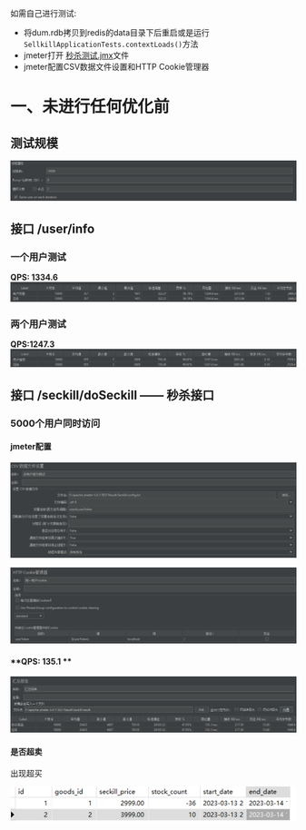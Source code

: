 如需自己进行测试:
- 将dum.rdb拷贝到redis的data目录下后重启或是运行
`SellkillApplicationTests.contextLoads()`方法
- jmeter打开 [秒杀测试.jmx](秒杀测试.jmx)文件
- jmeter配置CSV数据文件设置和HTTP Cookie管理器


# 一、未进行任何优化前
## 测试规模
![](assets/1.png)

## 接口 /user/info
### 一个用户测试
**QPS: 1334.6**
![](assets/2.png)
### 两个用户测试
**QPS:1247.3**
![](assets/3.png)

## 接口 /seckill/doSeckill —— 秒杀接口
### 5000个用户同时访问
#### jmeter配置
![](assets/4.png)

![](assets/5.png)

#### **QPS: 135.1 **
![](assets/6.png)

#### 是否超卖
出现超买

![](assets/7.png)